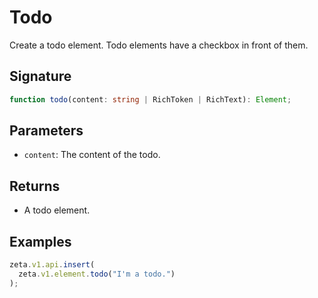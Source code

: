 # Todo

Create a todo element. Todo elements have a checkbox in front of them.

## Signature

```TypeScript
function todo(content: string | RichToken | RichText): Element;
```

## Parameters

- `content`: The content of the todo.

## Returns

- A todo element.

## Examples

```TypeScript
zeta.v1.api.insert(
  zeta.v1.element.todo("I'm a todo.")
);
```
